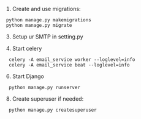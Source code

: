 1. Create and use migrations:
 ``` 
  python manage.py makemigrations  
  python manage.py migrate
```
3. Setup ur SMTP in setting.py

4. Start celery
```
  celery -A email_service worker --loglevel=info
  celery -A email_service beat --loglevel=info
```

6. Start Django
```
  python manage.py runserver
```

8. Create superuser if needed:
```
  python manage.py createsuperuser
```

